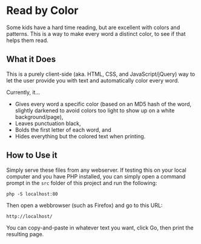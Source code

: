 # Read by Color
Some kids have a hard time reading, but are excellent with colors and patterns. 
This is a way to make every word a distinct color, to see if that helps them 
read.

## What it Does
This is a purely client-side (aka. HTML, CSS, and JavaScript/jQuery) way to let 
the user provide you with text and automatically color every word. 

Currently, it...

- Gives every word a specific color (based on an MD5 hash of the word, slightly
  darkened to avoid colors too light to show up on a white background/page),
- Leaves punctuation black,
- Bolds the first letter of each word, and
- Hides everything but the colored text when printing.

## How to Use it
Simply serve these files from any webserver. If testing this on your local 
computer and you have PHP installed, you can simply open a command prompt in 
the `src` folder of this project and run the following:  

    php -S localhost:80

Then open a webbrowser (such as Firefox) and go to this URL:  

    http://localhost/

You can copy-and-paste in whatever text you want, click Go, then print the 
resulting page.
